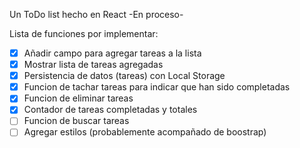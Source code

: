Un ToDo list hecho en React -En proceso-

Lista de funciones por implementar: 

- [x] Añadir campo para agregar tareas a la lista
- [x] Mostrar lista de tareas agregadas
- [x] Persistencia de datos (tareas) con Local Storage
- [x] Funcion de tachar tareas para indicar que han sido completadas
- [x] Funcion de eliminar tareas
- [x] Contador de tareas completadas y totales
- [ ] Funcion de buscar tareas
- [ ] Agregar estilos (probablemente acompañado de boostrap)
